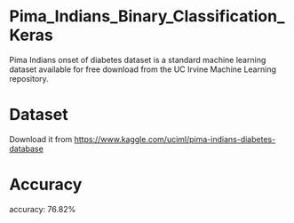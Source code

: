 # Pima_Indians_Binary_Classification_Keras
Pima Indians onset of diabetes dataset is a standard machine learning dataset available for free download from the UC Irvine Machine Learning repository.

# Dataset
Download it from https://www.kaggle.com/uciml/pima-indians-diabetes-database

# Accuracy

accuracy: 76.82%
